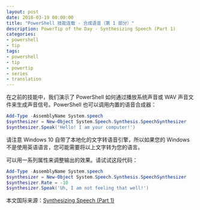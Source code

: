 ```yaml
---
layout: post
date: 2018-03-19 00:00:00
title: "PowerShell 技能连载 - 合成语音（第 1 部分）"
description: PowerTip of the Day - Synthesizing Speech (Part 1)
categories:
- powershell
- tip
tags:
- powershell
- tip
- powertip
- series
- translation
---
```

在之前的技能中，我们演示了 PowerShell 如何通过播放系统声音或 WAV 声音文件来生成声音信号。PowerShell 也可以调用内置的语音合成器：

```powershell
Add-Type -AssemblyName System.speech
$synthesizer = New-Object System.Speech.Synthesis.SpeechSynthesizer
$synthesizer.Speak('Hello! I am your computer!')
```

请注意 Windows 10 自带了本地化的文字转语音引擎，所以如果您的 Windows 不是使用英语语言，您可能需要将以上文字转为您的语言。

可以用一系列属性来调整输出的效果。请试试这段代码：

```powershell
Add-Type -AssemblyName System.speech
$synthesizer = New-Object System.Speech.Synthesis.SpeechSynthesizer
$synthesizer.Rate = -10
$synthesizer.Speak('Uh, I am not feeling that well!')
```

<!--more-->
本文国际来源：[Synthesizing Speech (Part 1)](http://community.idera.com/powershell/powertips/b/tips/posts/synthesizing-speech-part-1)
